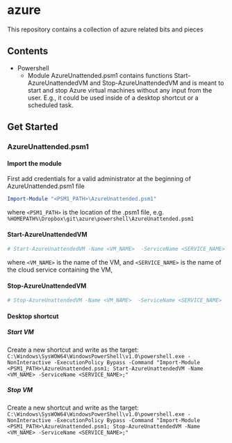 # azure
This repository contains a collection of azure related bits and pieces

## Contents
* Powershell
	* Module AzureUnattended.psm1 contains functions Start-AzureUnattendedVM and Stop-AzureUnattendedVM and is meant to start and stop Azure virtual machines without any input from the user. E.g., it could be used inside of a desktop shortcut or a scheduled task.
	
## Get Started

### AzureUnattended.psm1

#### Import the module

First add credentials for a valid administrator at the beginning of AzureUnattended.psm1 file
```powershell
Import-Module "<PSM1_PATH>\AzureUnattended.psm1"
```
where ```<PSM1_PATH>``` is the location of the .psm1 file, e.g. ```%HOMEPATH%\Dropbox\git\azure\powershell\AzureUnattended.psm1```

#### Start-AzureUnattendedVM

```powershell
# Start-AzureUnattendedVM -Name <VM_NAME>  -ServiceName <SERVICE_NAME>
```
where ```<VM_NAME>``` is the name of the VM, and ```<SERVICE_NAME>``` is the name of the cloud service containing the VM, 

#### Stop-AzureUnattendedVM

```powershell
# Stop-AzureUnattendedVM -Name <VM_NAME>  -ServiceName <SERVICE_NAME>
```

#### Desktop shortcut

##### Start VM

Create a new shortcut and write as the target:
```C:\Windows\SysWOW64\WindowsPowerShell\v1.0\powershell.exe -NonInteractive -ExecutionPolicy Bypass -Command "Import-Module <PSM1_PATH>\AzureUnattended.psm1; Start-AzureUnattendedVM -Name <VM_NAME> -ServiceName <SERVICE_NAME>;"```

##### Stop VM
Create a new shortcut and write as the target:
```C:\Windows\SysWOW64\WindowsPowerShell\v1.0\powershell.exe -NonInteractive -ExecutionPolicy Bypass -Command "Import-Module <PSM1_PATH>\AzureUnattended.psm1; Stop-AzureUnattendedVM -Name <VM_NAME> -ServiceName <SERVICE_NAME>;"```